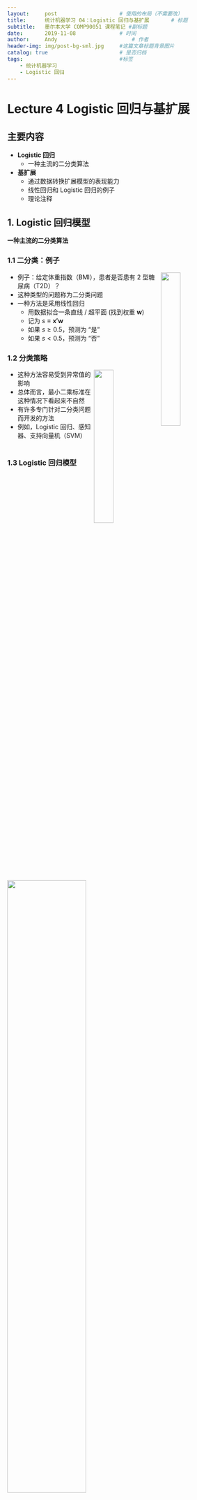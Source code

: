 ```yaml
---
layout:     post   				    # 使用的布局（不需要改）
title:      统计机器学习 04：Logistic 回归与基扩展   	# 标题 
subtitle:   墨尔本大学 COMP90051 课程笔记 #副标题
date:       2019-11-08 				# 时间
author:     Andy 						# 作者
header-img: img/post-bg-sml.jpg 	#这篇文章标题背景图片
catalog: true 						# 是否归档
tags:								#标签
    - 统计机器学习
    - Logistic 回归
---
```


<!-- 数学公式 -->
<script src="https://cdn.mathjax.org/mathjax/latest/MathJax.js?config=TeX-AMS-MML_HTMLorMML" type="text/javascript"></script>
<script type="text/x-mathjax-config">
  MathJax.Hub.Config({
    tex2jax: {
      skipTags: ['script', 'noscript', 'style', 'textarea', 'pre'],
      inlineMath: [['$','$']]
    }
  });
</script>

# Lecture 4 Logistic 回归与基扩展
## 主要内容
* **Logistic 回归**
  * 一种主流的二分类算法
* **基扩展**
  * 通过数据转换扩展模型的表现能力
  * 线性回归和 Logistic 回归的例子
  * 理论注释

## 1. Logistic 回归模型
**一种主流的二分类算法**
### 1.1 二分类：例子

<img src="https://tva1.sinaimg.cn/large/006y8mN6ly1g8da4ba4y8j30ku0mgq43.jpg" width="30%" align="right">

* 例子：给定体重指数（BMI），患者是否患有 2 型糖尿病（T2D）？
* 这种类型的问题称为二分类问题
* 一种方法是采用线性回归
  * 用数据拟合一条直线 / 超平面
  (找到权重 $\boldsymbol w$)
  * 记为 $s\equiv \boldsymbol{x'w}$
  * 如果 $s\ge 0.5$，预测为 “是” 
  * 如果 $s< 0.5$，预测为 “否” 

### 1.2 分类策略

<img src="https://tva1.sinaimg.cn/large/006y8mN6ly1g8dc07u76yj30nq0iwtb1.jpg" width="30%" align="right">

* 这种方法容易受到异常值的影响
* 总体而言，最小二乘标准在这种情况下看起来不自然
* 有许多专门针对二分类问题而开发的方法
* 例如，Logistic 回归、感知器、支持向量机（SVM）
<br><br>

### 1.3 Logistic 回归模型

<img src="https://tva1.sinaimg.cn/large/006y8mN6ly1g8dcjbutp6j31820okwjl.jpg" width="60%">

* 概率分类方法
  * $P(Y=1\mid\boldsymbol x)=f(\boldsymbol x)=?$
  * 采用线性函数？例如：$s(\boldsymbol x)=\boldsymbol{x'w}$
* 问题是：概率需要介于 0 到 1 之间。
* Logistic 函数：$f(s)=\dfrac{1}{1+\exp(-s)}$
* Logistic 回归模型：

  $P(Y=1 \mid \boldsymbol x)=\dfrac{1}{1+\exp(-\boldsymbol{x'w})}$
* 等价于对数几率比的线性模型：

  $\log \dfrac{P(Y=1 \mid \boldsymbol x)}{P(Y=0 \mid \boldsymbol x)}=\boldsymbol{x'w}$

**思考：Logistic 回归是一种线性方法吗？**

### 1.4 Logistic 回归是一种线性分类器
* Logistic 回归模型：

  $P(Y=1 \mid \boldsymbol x)=\dfrac{1}{1+\exp(-\boldsymbol{x'w})}$
* 分类规则：

  如果 $P(Y=1 \mid \boldsymbol x)>\dfrac{1}{2}$ ，则分类为 “1”，否则分类为 “0”
* 决策边界：

  $\dfrac{1}{1+\exp(-\boldsymbol{x'w})}=\dfrac{1}{2}$ ，即 $\boldsymbol{x'w}=0$

### 1.5 参数向量的影响（二维问题）

<img src="https://tva1.sinaimg.cn/large/006y8mN6ly1g8dct0d4vqj30v40k846k.jpg" width="60%">

* 决策边界是直线 $P(Y=1 \mid \boldsymbol x)=0.5$
  * 在高维问题中，决策边界是一个平面或者超平面
* 向量 $\boldsymbol w$ 与决策边界呈直角
  * 即 $\boldsymbol w$ 是决策边界的法线
  * 注意：出于简化考虑，图中我们假设 $w_0=0$

### 1.6 线性 vs. Logistic 概率模型
* 线性回归假设一个正态分布，具有固定的方差和均值，由线性模型给出：

  $p(y \mid \boldsymbol x)=Normal(\boldsymbol{x'w},\sigma^2)$
* Logistic 回归假设一个伯努利分布，参数由线性模型的 Logistic 变换给出：

  $p(y \mid \boldsymbol x)=Bernoulli(\text{logistic}(\boldsymbol{x'w}))$
* 回忆伯努利分布的定义：

  $p(1)=\theta$ 和 $p(0)=1-\theta$，其中 $\theta\in[0,1]$
* 相当于：

  $p(y)=\theta^y(1-\theta)^{1-y}$，其中 $y\in\{0,1\}$

### 1.7 利用最大似然估计训练
* 假设数据点之间互相独立，数据的概率为：

  $p(y_1,...,y_n \mid \boldsymbol x_1,...,\boldsymbol x_n)=\prod_{i=1}^{n}p(y_i \mid \boldsymbol x_i)$
* 假设伯努利分布，可以得到：

  $p(y_i \mid \boldsymbol x_i)=(\theta(\boldsymbol x_i))^{y_i}(1-\theta(\boldsymbol x_i))^{1-y_i}$

  其中，$\theta(\boldsymbol x_i)=\dfrac{1}{1+\exp(-\boldsymbol{x'w})}$
* 训练：最大化上式的权重 $\boldsymbol w$

### 1.8 采用 Log 技巧进行简化
* 相比最大化似然函数，我们选择最大化其对数：

  $$\begin{eqnarray}
  \log\left(\prod_{i=1}^{n}p(y_i \mid \boldsymbol x_i)\right)&=&\sum_{i=1}^{n}\log p(y_i \mid \boldsymbol x_i)\\
  &=& \sum_{i=1}^{n}\log\left((\theta(\boldsymbol x_i))^{y_i}(1-\theta(\boldsymbol x_i))^{1-y_i}\right)\\
  &=& \sum_{i=1}^{n}\left(y_i\log(\theta(\boldsymbol x_i))+(1-y_i)\log(1-\theta(\boldsymbol x_i))\right)\\
  &=& \sum_{i=1}^{n}\left((y_i-1)\boldsymbol x_i'\boldsymbol w-\log(1+\exp(-\boldsymbol x_i'\boldsymbol w))\right)\\
  \end{eqnarray}$$

### 1.9 迭代优化

<img src="https://tva1.sinaimg.cn/large/006y8mN6ly1g8de125bwpj30hc0h6dmw.jpg" width="30%" align="right">

* 训练 Logistic 回归相当于寻找使对数似然函数最大化的 $\boldsymbol w$
* 解析方法：将目标函数的偏导数设为零，求解 $\boldsymbol w$
* **坏消息**：没有闭合解，必须采用迭代方法（例如：梯度下降、牛顿-拉弗森、迭代加权最小二乘）
* **好消息**：如果没有不相关特征，问题是严格凸的（碗形），可以保证优化方法是有效的

展望（Lecture 5）：正则化可以帮助处理不相关特征

## 2. Logistic 回归：决策理论视角
**其中损失函数就是交叉熵**
### 2.1 交叉熵
* 交叉熵是一种比较两个分布的方法
* 交叉熵是对参考分布 $g_{ref}(a)$ 和估计分布 $g_{est}(a)$ 之间散度的一种度量。
对于离散分布：

  $H(g_{ref},g_{est})=-\sum\limits_{a\in A}g_{ref}(a)\log g_{est}(a)$

  其中，$A$ 是分布的支撑集，例如：$A=\{0,1\}$

### 2.2 训练使得交叉熵最小化
* 考虑一个单独数据点的对数似然函数：

  $\log p(y_i \mid \boldsymbol x_i)=y_i\log(\theta(\boldsymbol x_i))+(1-y_i)\log(1-\theta(\boldsymbol x_i))$
* 上式为负交叉熵
* 交叉熵：

  $H(g_{ref},g_{est})=-\sum_a g_{ref}(a)\log g_{est}(a)$
* 参考（真实）分布为：

  $g_{ref}(1)=y_i$ 和 $g_{ref}(0)=1-y_i$
* Logistic 回归将该分布估计为：

  $g_{ref}(1)=\theta(\boldsymbol x_i)$ 和 $g_{ref}(0)=1-\theta(\boldsymbol x_i)$

  它找到使得每个训练数据交叉熵的和最小化的 $\boldsymbol w$

## 3. 基扩展
**通过数据转换扩展模型的可用性**
### 3.1 线性回归的基扩展

<img src="https://tva1.sinaimg.cn/large/006y8mN6ly1g8df2ee2ylj30cc0emq3e.jpg" width="20%" align="right">

* 让我们后退一步。回到线性回归和最小二乘
* 实际数据可能是非线性的
* 如果我们仍然想使用线性回归，应该怎么办？
  * 因为它简单、易于理解、计算效率高等。
* 如何将非线性数据与线性方法结合起来？

_如果你无法击败他们，那就加入他们。_

### 3.2 转换数据
* 诀窍是转换数据：将数据映射到另一个特征空间，在该空间内数据是线性的
* 将该转换记为 $\varphi:\Bbb R^m \rightarrow \Bbb R^k$

  如果 $\boldsymbol x$ 是原始特征集合，那么 $\varphi(\boldsymbol x)$ 表示新的特征集合
* 例子：假设只有一个特征 $x$，数据点呈一条抛物线而非直线<br>
<img src="https://tva1.sinaimg.cn/large/006y8mN6ly1g8dfek4hy1j30d407uwej.jpg" width="20%">

### 3.3 例子：多项式回归
<img src="https://tva1.sinaimg.cn/large/006y8mN6ly1g8dfngo8myj30cm098aab.jpg" width="20%" align="right">

* 别担心，我们可以定义：

  $\varphi_1(x)=x$

  $\varphi_2(x)=x^2$
* 接下来，对 $\varphi_1$ 和 $\varphi_2$ 应用线性回归：

  $y=w_0+w_1\varphi_1(x)+w_2\varphi_2(x)=w_0+w_1x+w_2x^2$

  现在，我们得到了二次回归
* 更一般地，如果新的属性集合是 $x$ 的幂，我们可以得到多项式回归

### 3.4 基扩展
* 数据转换，也称为基扩展，是一种通用技术
  * 在整个课程中，我们将看到更多的例子
* 它既可以用于回归问题，也可以用于分类问题
* $\varphi$ 有很多可能的选择

<img src="https://tva1.sinaimg.cn/large/006y8mN6ly1g8dfrc1rdgj30uu0duwfy.jpg" width="50%">

### 3.5 Logistic 回归的基扩展
* 二分类问题例子：数据集不是线性可分的
* 定义转换：

  $\varphi_i(\boldsymbol x)=\\|\boldsymbol x - \boldsymbol z_i\\|$ ，其中 $\boldsymbol z_i$ 是某些预定义的常量
* 选择 $\boldsymbol z_1=[0,0]',\boldsymbol z_2=[0,1]',\boldsymbol z_3=[1,0]',\boldsymbol z_4=[1,1]'$

<img src="https://tva1.sinaimg.cn/large/006y8mN6ly1g8dfy38turj319y0h641r.jpg" width="80%">

### 3.6 径向基函数
<img src="https://tva1.sinaimg.cn/large/006y8mN6ly1g8dgcpagn4j30h40e8402.jpg" width="30%" align="right">

* 上面的转换是使用径向基函数（RBF）的一个例子
  * 它们的使用来自近似理论，其中 RBF 的和用于对给定函数近似
* 径向基函数的形式是：

  $\varphi(\boldsymbol x)=\psi(\\|\boldsymbol x-\boldsymbol z\\|)$ ，其中 $\boldsymbol z$ 是一个常量
* 例子：
  * $\varphi(\boldsymbol x)=\\|\boldsymbol x - \boldsymbol z\\|$
  * $\varphi(\boldsymbol x)=\exp\left(-\dfrac{1}{\sigma}\\|\boldsymbol x - \boldsymbol z\\|^2\right)$

### 3.7 基扩展的挑战
* 基扩展可以大大提高方法的可用性，尤其是线性方法
* 在上面的例子中，一个局限是转换需要预先定义：
  * 需要选择新的数据集的尺度
  * 如果使用 RBF，需要选择 $\boldsymbol z_i$
* 对于 $\boldsymbol z_i$，可以选择等距点，或者对训练数据进行聚类并使用聚类中心
* 另一种常见做法是使用训练数据 $\boldsymbol z_i\equiv\boldsymbol x_i$
  * 例如： $\varphi_i(\boldsymbol x)=\psi(\\|\boldsymbol x - \boldsymbol x_i\\|)$
  * 然而，对于很大的数据集，这会导致特征数量巨大，使得计算困难

### 3.8 接下来的方向
* 有几种途径可以将基扩展的思想带入一个新的层次
  * 在后面的学习中将会讨论
* 一种想法是从数据中 _学习_ 转换 $\varphi$
  * 例如：人工神经网络
* 另一种强大的扩展是使用核方法
  * 例如：核感知器
* 最后，在稀疏核机中，训练仅仅依赖于一些少量的数据点
  * 例如：SVM

## 总结
* Logistic 回归
  * 主流的线性分类器
* 基扩展
  * 通过数据转换扩展模型的表现能力
  * 线性回归和 Logistic 回归的相关例子
  * 理论解释

下节内容：正则化避免过拟合、病态优化；相关算法例子
